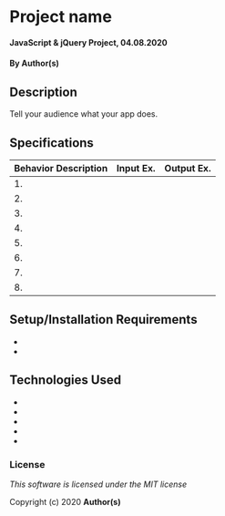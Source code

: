 # Project name 

#### JavaScript & jQuery Project, 04.08.2020

#### By **Author(s)**

## Description

Tell your audience what your app does.

## Specifications

|   Behavior Description       |  Input Ex.   |        Output Ex.        |
|------------------------------|--------------|--------------------------|
|1.                            |              |                          |
|2.                            |              |                          |
|3.                            |              |                          |
|4.                            |              |                          |
|5.                            |              |                          |
|6.                            |              |                          |
|7.                            |              |                          |
|8.                            |              |                          |


## Setup/Installation Requirements

* 
* 

## Technologies Used

* 
* 
* 
* 
* 


### License

*This software is licensed under the MIT license*

Copyright (c) 2020 **Author(s)**
